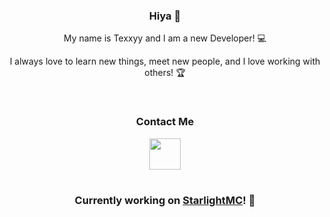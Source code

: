 <h3 align="center">Hiya 👋</h3>
<p align="center">My name is Texxyy and I am a new Developer! 💻</p>
<p align="center">I always love to learn new things, meet new people, and I love working with others! 🏆</p>
<br>
<h3 align="center">Contact Me</h3>
<div align="center">
  <a href="https://github.com/Texxyy/Texxyy/blob/main/discord.md" target="_blank">
    <img src="https://raw.githubusercontent.com/gist/uzza1hossain/e2521e3150e68c2a68a78bdece8a29d9/raw/558a213049001c294356bfc4f2e1a6590ed04532/discord-logo.svg"
         height="50px"></a>
</div>
<h1></h1>
<h3 align="center">Currently working on <a href="https://github.com/Starlight-Network">StarlightMC</a>!</a> 🚀</h3>
